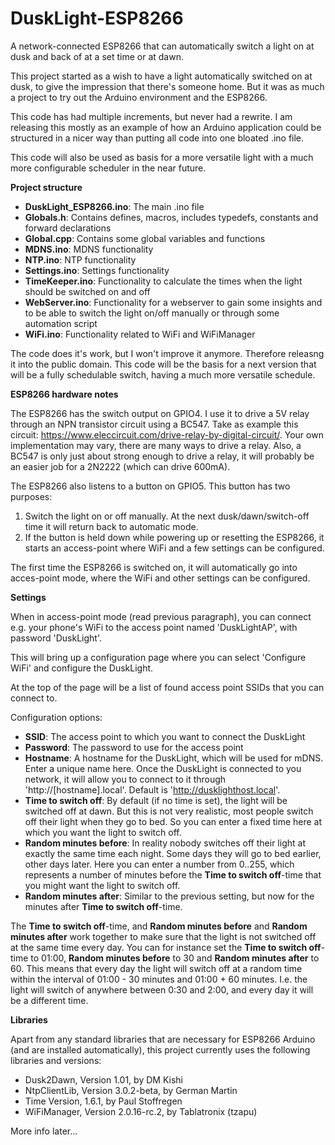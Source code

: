 # DuskLight-ESP8266

A network-connected ESP8266 that can automatically switch a light on at dusk and back of at a set time or at dawn.

This project started as a wish to have a light automatically switched on at dusk, to give the impression that there's someone home. But it was as much a project to try out the Arduino environment and the ESP8266.

This code has had multiple increments, but never had a rewrite. I am releasing this mostly as an example of how an Arduino application could be structured in a nicer way than putting all code into one bloated .ino file.

This code will also be used as basis for a more versatile light with a much more configurable scheduler in the near future.

**Project structure**

- **DuskLight_ESP8266.ino**: The main .ino file
- **Globals.h**: Contains defines, macros, includes typedefs, constants and forward declarations
- **Global.cpp**: Contains some global variables and functions
- **MDNS.ino**: MDNS functionality
- **NTP.ino**: NTP functionality
- **Settings.ino**: Settings functionality
- **TimeKeeper.ino**: Functionality to calculate the times when the light should be switched on and off
- **WebServer.ino**: Functionality for a webserver to gain some insights and to be able to switch the light on/off manually or through some automation script
- **WiFi.ino**: Functionality related to WiFi and WiFiManager

The code does it's work, but I won't improve it anymore. Therefore releasng it into the public domain. This code will be the basis for a next version that will be a fully schedulable switch, having a much more versatile schedule.

**ESP8266 hardware notes**

The ESP8266 has the switch output on GPIO4. I use it to drive a 5V relay through an NPN transistor circuit using a BC547. Take as example this circuit: https://www.eleccircuit.com/drive-relay-by-digital-circuit/. Your own implementation may vary, there are many ways to drive a relay. Also, a BC547 is only just about strong enough to drive a relay, it will probably be an easier job for a 2N2222 (which can drive 600mA).

The ESP8266 also listens to a button on GPIO5. This button has two purposes:

1. Switch the light on or off manually. At the next dusk/dawn/switch-off time it will return back to automatic mode.
2. If the button is held down while powering up or resetting the ESP8266, it starts an access-point where WiFi and a few settings can be configured.

The first time the ESP8266 is switched on, it will automatically go into acces-point mode, where the WiFi and other settings can be configured.

**Settings**

When in access-point mode (read previous paragraph), you can connect e.g. your phone's WiFi to the access point named 'DuskLightAP', with password 'DuskLight'.

This will bring up a configuration page where you can select 'Configure WiFi' and configure the DuskLight.

At the top of the page will be a list of found access point SSIDs that you can connect to.

Configuration options:

- **SSID**: The access point to which you want to connect the DuskLight
- **Password**: The password to use for the access point
- **Hostname**: A hostname for the DuskLight, which will be used for mDNS. Enter a unique name here. Once the DuskLight is connected to you network, it will allow you to connect to it through 'http://[hostname].local'. Default is 'http://dusklighthost.local'.
- **Time to switch off**: By default (if no time is set), the light will be switched off at dawn. But this is not very realistic, most people switch off their light when they go to bed. So you can enter a fixed time here at which you want the light to switch off.
- **Random minutes before**: In reality nobody switches off their light at exactly the same time each night. Some days they will go to bed earlier, other days later. Here you can enter a number from 0..255, which represents a number of minutes before the **Time to switch off**-time that you might want the light to switch off.
- **Random minutes after**: Similar to the previous setting, but now for the minutes after **Time to switch off**-time.

The **Time to switch off**-time, and **Random minutes before** and **Random minutes after** work together to make sure that the light is not switched off at the same time every day. You can for instance set the **Time to switch off**-time to 01:00, **Random minutes before** to 30 and **Random minutes after** to 60. This means that every day the light will switch off at a random time within the interval of 01:00 - 30 minutes and 01:00 + 60 minutes. I.e. the light will switch of anywhere between 0:30 and 2:00, and every day it will be a different time.

**Libraries**

Apart from any standard libraries that are necessary for ESP8266 Arduino (and are installed automatically), this project currently uses the following libraries and versions:

- Dusk2Dawn, Version 1.01, by DM Kishi
- NtpClientLib, Version 3.0.2-beta, by German Martin
- Time Version, 1.6.1, by Paul Stoffregen
- WiFiManager, Version 2.0.16-rc.2, by Tablatronix (tzapu)

More info later...
